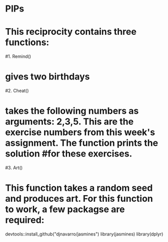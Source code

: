 # PIPs


# This reciprocity contains three functions:

#1. Remind()
# gives two birthdays

#2. Cheat()
# takes the following numbers as arguments: 2,3,5. This are the exercise numbers from this week's assignment. The function prints the solution #for these exercises. 

#3. Art()
# This function takes a random seed and produces art. For this function to work, a few packagse are required: 

devtools::install_github("djnavarro/jasmines")
library(jasmines)
library(dplyr)

